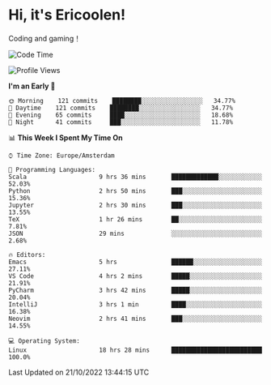 # Hi, it's Ericoolen!
Coding and gaming！

<!--START_SECTION:waka-->
![Code Time](http://img.shields.io/badge/Code%20Time-466%20hrs%209%20mins-blue)

![Profile Views](http://img.shields.io/badge/Profile%20Views-6-blue)

**I'm an Early 🐤** 

```text
🌞 Morning    121 commits    ████████░░░░░░░░░░░░░░░░░   34.77% 
🌆 Daytime    121 commits    ████████░░░░░░░░░░░░░░░░░   34.77% 
🌃 Evening    65 commits     ████░░░░░░░░░░░░░░░░░░░░░   18.68% 
🌙 Night      41 commits     ███░░░░░░░░░░░░░░░░░░░░░░   11.78%

```


📊 **This Week I Spent My Time On** 

```text
⌚︎ Time Zone: Europe/Amsterdam

💬 Programming Languages: 
Scala                    9 hrs 36 mins       █████████████░░░░░░░░░░░░   52.03% 
Python                   2 hrs 50 mins       ███░░░░░░░░░░░░░░░░░░░░░░   15.36% 
Jupyter                  2 hrs 30 mins       ███░░░░░░░░░░░░░░░░░░░░░░   13.55% 
TeX                      1 hr 26 mins        ██░░░░░░░░░░░░░░░░░░░░░░░   7.81% 
JSON                     29 mins             ░░░░░░░░░░░░░░░░░░░░░░░░░   2.68%

🔥 Editors: 
Emacs                    5 hrs               ██████░░░░░░░░░░░░░░░░░░░   27.11% 
VS Code                  4 hrs 2 mins        █████░░░░░░░░░░░░░░░░░░░░   21.91% 
PyCharm                  3 hrs 42 mins       █████░░░░░░░░░░░░░░░░░░░░   20.04% 
IntelliJ                 3 hrs 1 min         ████░░░░░░░░░░░░░░░░░░░░░   16.38% 
Neovim                   2 hrs 41 mins       ███░░░░░░░░░░░░░░░░░░░░░░   14.55%

💻 Operating System: 
Linux                    18 hrs 28 mins      █████████████████████████   100.0%

```


 Last Updated on 21/10/2022 13:44:15 UTC
<!--END_SECTION:waka-->

